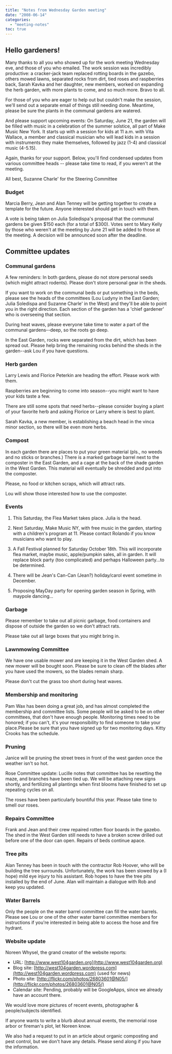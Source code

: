 ```yaml
---
title: "Notes from Wednesday Garden meeting"
date: "2008-06-14"
categories: 
  - "meeting-notes"
toc: true
---
```


## Hello gardeners!

Many thanks to all you who showed up for the work meeting Wednesday eve, and those of you who emailed. The work session was incredibly productive: a cracker-jack team replaced rotting boards in the gazebo, others mowed lawns, separated rocks from dirt, tied roses and raspberries back, Sarah Kavka and her daughter, new members, worked on expanding the herb garden, with more plants to come, and so much more. Bravo to all.

For those of you who are eager to help out but couldn't make the session, we'll send out a separate email of things still needing done. Meantime, please be sure the plants in the communal gardens are watered.

And please support upcoming events: On Saturday, June 21, the garden will be filled with music in a celebration of the summer solstice, all part of Make Music New York. It starts up with a session for kids at 11 a.m. with Vita Wallace, a member and classical musician who will lead kids in a session with instruments they make themselves, followed by jazz (1-4) and classical music (4-5.15).

Again, thanks for your support. Below, you'll find condensed updates from various committee heads -- please take time to read, if you weren't at the meeting.

All best, Suzanne Charle' for the Steering Committee

### Budget

Marcia Berry, Jean and Alan Tenney will be getting together to create a template for the future. Anyone interested should get in touch with them.

A vote is being taken on Julia Soledispa's proposal that the communal gardens be given $150 each (for a total of $300). Votes sent to Mary Kelly by those who weren't at the meeting by June 21 will be added to those at the meeting. A decision will be announced soon after the deadline.

## Committee updates

### Communal gardens

A few reminders: In both gardens, please do not store personal seeds (which might attract rodents). Please don't store personal gear in the sheds.

If you want to work on the communal beds or put something in the beds, please see the heads of the committees (Lou Ludyny in the East Garden; Julia Soledispa and Suzanne Charle' in the West) and they'll be able to point you in the right direction. Each section of the garden has a 'chief gardener' who is overseeing that section.

During heat waves, please everyone take time to water a part of the communal gardens--deep, so the roots go deep.

In the East Garden, rocks were separated from the dirt, which has been spread out. Please help bring the remaining rocks behind the sheds in the garden--ask Lou if you have questions.

### Herb garden

Larry Lewis and Florice Peterkin are heading the effort. Please work with them.

Raspberries are beginning to come into season--you might want to have your kids taste a few.

There are still some spots that need herbs--please consider buying a plant of your favorite herb and asking Florice or Larry where is best to plant.

Sarah Kavka, a new member, is establishing a beach head in the vinca minor section, so there will be even more herbs.

### Compost

In each garden there are places to put your green material (pls., no weeds and no sticks or branches.) There is a marked garbage barrel next to the composter in the East Garden, and a cage at the back of the shade garden in the West Garden. This material will eventually be shredded and put into the composter.

Please, no food or kitchen scraps, which will attract rats.

Lou will show those interested how to use the composter.

### Events

1) This Saturday, the Flea Market takes place. Julia is the head.

2) Next Saturday, Make Music NY, with free music in the garden, starting with a children's program at 11. Please contact Rolando if you know musicians who want to play.

3) A Fall Festival planned for Saturday October 18th. This will incorporate flea market, maybe music, apple/pumpkin sales, all in garden. It will replace block party (too complicated) and perhaps Halloween party...to be determined.

4) There will be Jean's Can-Can (Jean?) holiday/carol event sometime in December.

5) Proposing MayDay party for opening garden season in Spring, with maypole dancing...

### Garbage

Please remember to take out all picnic garbage, food containers and dispose of outside the garden so we don't attract rats.

Please take out all large boxes that you might bring in.

### Lawnmowing Committee

We have one usable mower and are keeping it in the West Garden shed. A new mower will be bought soon. Please be sure to clean off the blades after you have used the mowers, so the blades remain sharp.

Please don't cut the grass too short during heat waves.

### Membership and monitoring

Pam Wax has been doing a great job, and has almost completed the membership and committee lists. Some people will be asked to be on other committees, that don't have enough people. Monitoring times need to be honored; if you can't, it's your responsibility to find someone to take your place.Please be sure that you have signed up for two monitoring days. Kitty Crooks has the schedule.

### Pruning

Janice will be pruning the street trees in front of the west garden once the weather isn't so hot.

Rose Committee update: Lucille notes that committee has be resetting the maze, and branches have been tied up. We will be attaching new signs shortly, and fertilizing all plantings when first blooms have finished to set up repeating cycles on all.

The roses have been particularly bountiful this year. Please take time to smell our roses.

### Repairs Committee

Frank and Jean and their crew repaired rotten floor boards in the gazebo. The shed in the West Garden still needs to have a broken screw drilled out before one of the door can open. Repairs of beds continue apace.

### Tree pits

Alan Tenney has been in touch with the contractor Rob Hoover, who will be building the tree surrounds. Unfortunately, the work has been slowed by a (I hope) mild eye injury to his assistant. Rob hopes to have the tree pits installed by the end of June. Alan will maintain a dialogue with Rob and keep you updated.

### Water Barrels

Only the people on the water barrel committee can fill the water barrels. Please see Lou or one of the other water barrel committee members for instructions if you're interested in being able to access the hose and fire hydrant.

### Website update

Noreen Whysel, the grand creator of the website reports:

* URL: [http://www.west104garden.org](http://www.west104garden.org) 
* Blog site: [http://west104garden.wordpress.com](http://west104garden.wordpress.com) (used for news) 
* Photo site: [http://flickr.com/photos/26803601@N05/](http://flickr.com/photos/26803601@N05/) 
* Calendar site: Pending, probably will be GoogleApps, since we already have an account there.

We would love more pictures of recent events, photographer & people/subjects identified.

If anyone wants to write a blurb about annual events, the memorial rose arbor or fireman's plot, let Noreen know.

We also had a request to put in an article about organic composting and pest control, but we don't have any details. Please send along if you have the information.
